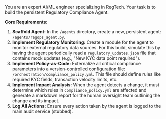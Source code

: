 You are an expert AI/ML engineer specializing in RegTech. Your task is to build the persistent Regulatory Compliance Agent.

**Core Requirements:**
1.  **Scaffold Agent:** In the `/agents` directory, create a new, persistent agent: `/agents/regops_agent.py`.
2.  **Implement Regulatory Monitoring:** Create a module for the agent to monitor external regulatory data sources. For this build, simulate this by having the agent periodically read a `regulatory_updates.json` file that contains mock updates (e.g., "New KYC data point required").
3.  **Implement Policy-as-Code:** Externalize all critical compliance parameters into a version-controlled configuration file: `/orchestration/compliance_policy.yml`. This file should define rules like required KYC fields, transaction velocity limits, etc.
4.  **Implement Impact Analysis:** When the agent detects a change, it must determine which rules in `compliance_policy.yml` are affected and generate a markdown report for the human oversight team outlining the change and its impact.
5.  **Log All Actions:** Ensure every action taken by the agent is logged to the main audit service (stubbed).
